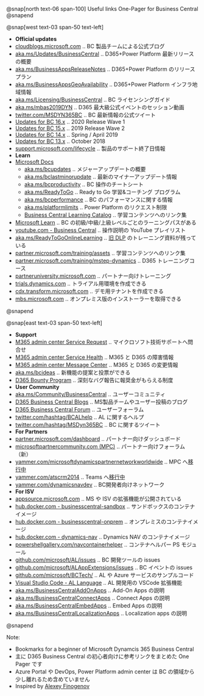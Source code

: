 @snap[north text-06 span-100]
Useful links One-Pager for Business Central
@snapend

@snap[west text-03 span-50 text-left]

- **Official updates**
- [cloudblogs.microsoft.com][101]           .. BC 製品チームによる公式ブログ
- [aka.ms/Updates/BusinessCentral][102]     .. D365+Power Platform 最新リリースの概要
- [aka.ms/BusinessAppsReleaseNotes][103]    .. D365+Power Platform のリリースプラン
- [aka.ms/BusinessAppsGeoAvailability][104] .. D365+Power Platform インフラ地域情報
- [aka.ms/Licensing/BusinessCentral][105]   .. BC ライセンシングガイド
- [aka.ms/mbas2019DYN][106]                 .. D365 最大級公式イベントのセッション動画
- [twitter.com/MSDYN365BC][107]             .. BC 最新情報の公式ツイート
- [Updates for BC 16.x][115]                .. 2020 Release Wave 1
- [Updates for BC 15.x][114]                .. 2019 Release Wave 2
- [Updates for BC 14.x][113]                .. Spring / April 2019
- [Updates for BC 13.x][112]                .. October 2018
- [support.microsoft.com/lifecycle][111]    .. 製品のサポート終了日情報
- **Learn**
- [Microsoft Docs][131]
  - [aka.ms/bcupdates][132]                            .. メジャーアップデートの概要
  - [aka.ms/bclastminorupdate][133]                    .. 最新のマイナーアップデート情報
  - [aka.ms/bcproductivity][134]                       .. BC 操作のチートシート
  - [aka.ms/ReadyToGo][135]                            .. Ready to Go 学習&コーチング プログラム
  - [aka.ms/bcperformance][136]                        .. BC のパフォーマンスに関する情報
  - [aka.ms/platformlimits][137]                       .. Power Platform のリクエスト制限
  - [Business Central Learning Catalog][138]           .. 学習コンテンツへのリンク集
- [Microsoft Learn][141]                               .. BC の初級/中級/上級レベルごとのラーニングパスがある
- [youtube.com - Business Central][142]                .. 操作説明の YouTube プレイリスト
- [aka.ms/ReadyToGoOnlineLearning][143]                .. [旧 DLP][301] のトレーニング資料が残っている
- [partner.microsoft.com/training/assets][144]         .. 学習コンテンツへのリンク集
- [partner.microsoft.com/training/mstep-dynamics][145] .. D365 トレーニングコース
- [partneruniversity.microsoft.com][146]               .. パートナー向けトレーニング
- [trials.dynamics.com][151]                           .. トライアル用環境を作成できる
- [cdx.transform.microsoft.com][152]                   .. デモ用テナントを作成できる
- [mbs.microsoft.com][153]                             .. オンプレミス版のインストーラーを取得できる

@snapend

[101]: https://cloudblogs.microsoft.com/dynamics365/product/business-central/ "BC 製品チームによる公式ブログ"
[102]: https://aka.ms/Updates/BusinessCentral          "D365 (CE/FO/BC 含む) と Power Platform 最新リリースの概要"
[103]: https://aka.ms/BusinessAppsReleaseNotes         "D365 (CE/FO/BC 含む) と Power Platform のリリースプラン"
[104]: https://aka.ms/BusinessAppsGeoAvailability      "D365 (CE/FO/BC 含む) と Power Platform インフラの地域情報"
[105]: https://aka.ms/Licensing/BusinessCentral        "BC ライセンシングガイド"
[106]: https://aka.ms/mbas2019DYN                      "Business Application Summit .. D365 最大級公式イベントのセッション動画"
[107]: https://twitter.com/MSDYN365BC                  "BC 最新公式情報のツイート"
[111]: https://support.microsoft.com/lifecycle/search?alpha=Business%20Central "製品のサポート終了日情報"
[112]: https://support.microsoft.com/help/4470116/     "Updates for BC 13.x (October 2018)"
[113]: https://support.microsoft.com/help/4501292/     "Updates for BC 14.x (Spring / April 2019)"
[114]: https://support.microsoft.com/help/4528706/     "Updates for BC 15.x (2019 Wave 2)"
[115]: https://support.microsoft.com/help/4553289/     "Updates for BC 16.x (2020 Wave 1)"
[131]: https://aka.ms/Documentation/BusinessCentral    "Microsoft Docs .. ビジネスプロセス情報とITプロ向けコンテンツがある"
[132]: https://aka.ms/bcupdates                        "Major Updates of Business Central Online"
[133]: https://aka.ms/bclastminorupdate                "Last minor udpate for Business Central"
[134]: https://aka.ms/bcproductivity                   "Working with Business Central"
[135]: https://aka.ms/ReadyToGo                        "The “Ready to Go” Program"
[136]: https://aka.ms/bcperformance                    "Performance Overview"
[137]: https://aka.ms/platformlimits                   "Requests limits and allocations (Power platform)"
[138]: https://go.microsoft.com/fwlink/?linkid=2002101 "各トレーニングコンテンツへのリンク集（意思決定者、業務ユーザー、開発者、パートナーの別）"
[141]: https://aka.ms/bclearn                          "BC の初級/中級/上級レベルごとのラーニングパスがある"
[142]: https://www.youtube.com/playlist?list=PLcakwueIHoT-wVFPKUtmxlqcG1kJ0oqq4    "BC 操作説明の Youtube プレイリスト"
[143]: https://aka.ms/ReadyToGoOnlineLearning                                      "Microsoft Dynamics Learning Portal (DLP) .. ラーニングマテリアル"
[144]: https://partner.microsoft.com/training/assets#/?prod=microsoft-dynamics-365 "Training Gallery .. 各トレーニングコンテンツへのリンク"
[145]: https://partner.microsoft.com/ja-jp/training/mstep-dynamics                 "mstep オンライン .. パートナー向け D365 トレーニングコース（日本語のみ）"
[146]: https://partneruniversity.microsoft.com/                                    "Partner University .. パートナー向けトレーニング"
[151]: https://trials.dynamics.com/                                                "D365 Trials .. トライアル用環境を作成できる。M365テナントが別途必要"
[152]: https://cdx.transform.microsoft.com/                                        "デモ用テナントを作成できる。パートナー向け"
[153]: https://mbs.microsoft.com/customersource/Global/365Business                 "Customer Source .. オンプレミス版のインストーラーを取得できる"

@snap[east text-03 span-50 text-left]

- **Support**
- [M365 admin center Service Request][121]  .. マイクロソフト技術サポートへ問合せ
- [M365 admin center Service Health][122]   .. M365 と D365 の障害情報
- [M365 admin center Message Center][123]   .. M365 と D365 の変更情報
- [aka.ms/bcideas][124]                     .. 新機能の提案と投票ができる
- [D365 Bounty Program][125]                .. 深刻なバグ報告に報奨金がもらえる制度
- **User Community**
- [aka.ms/Community/BusinessCentral][211]   .. ユーザーコミュニティ
- [D365 Business Central Blogs][212]        .. MS製品チームやユーザー投稿のブログ
- [D365 Business Central Forum][213]        .. ユーザーフォーラム
- [twitter.com/hashtag/BCALhelp][214]       .. AL に関するヘルプ
- [twitter.com/hashtag/MSDyn365BC][215]     .. BC に関するツイート
- **For Partners**
- [partner.microsoft.com/dashboard][201]                     .. パートナー向けダッシュボード
- [microsoftpartnercommunity.com (MPC)][202]                 .. パートナー向けフォーラム（新）
- [yammer.com/microsoftdynamicspartnernetworkworldwide][203] .. MPC へ[移行中][303]
- [yammer.com/atscrm2014][204]                               .. Teams へ[移行中][304]
- [yammer.com/dynamicsnavdev][205]                           .. BC開発者向けネットワーク
- **For ISV**
- [appsource.microsoft.com][221]                     .. MS や ISV の拡張機能が公開されている
- [hub.docker.com - businesscentral-sandbox][222]    .. サンドボックスのコンテナイメージ
- [hub.docker.com - businesscentral-onprem][223]     .. オンプレミスのコンテナイメージ
- [hub.docker.com - dynamics-nav][224]               .. Dynamics NAV のコンテナイメージ
- [powershellgallery.com/navcontainerhelper][225]    .. コンテナヘルパー PS モジュール
- [github.com/microsoft/AL/issues][231]              .. BC 開発ツールの issues
- [github.com/microsoft/ALAppExtensions/issues][232] .. BC イベントの issues
- [github.com/microsoft/BCTech/][233]                .. AL や Azure サービスのサンプルコード
- [Visual Studio Code - AL Language][234]            .. AL 開発用の VSCode 拡張機能
- [aka.ms/BusinessCentralAddOnApps][241]             .. Add-On Apps の説明
- [aka.ms/BusinessCentralConnectApps][242]           .. Connect Apps の説明
- [aka.ms/BusinessCentralEmbedApps][243]             .. Embed Apps の説明
- [aka.ms/BusinessCentralLocalizationApps][244]      .. Localization apps の説明

@snapend

[121]: https://admin.microsoft.com/Adminportal/Home#/support        "Microsoft 365 Admin Center - New service request"
[122]: https://admin.microsoft.com/Adminportal/Home#/servicehealth  "Microsoft 365 Admin Center - Service health"
[123]: https://admin.microsoft.com/Adminportal/Home#/MessageCenter  "Microsoft 365 Admin Center - Message center"
[124]: https://aka.ms/bcideas                                       "Ideas .. 新しい機能のアイデアの提案と投票ができる"
[125]: https://www.microsoft.com/msrc/bounty-dynamics               "深刻なバグ報告に報奨金がもらえる制度"
[201]: https://aka.ms/collaborate                                   "Microsoft Partner dashboard .. パートナー向けダッシュボード"
[202]: https://www.microsoftpartnercommunity.com/t5/Business-Applications/ct-p/BizApps "パートナー向けフォーラム（新）"
[203]: https://www.yammer.com/microsoftdynamicspartnernetworkworldwide/ "パートナー向けフォーラム（旧）上の MPC へ移行中"
[204]: https://www.yammer.com/atscrm2014/                               "Teams へ移行中"
[205]: https://www.yammer.com/dynamicsnavdev/                           "Business Central Development External Network"
[211]: https://aka.ms/Community/BusinessCentral                         "ユーザーコミュニティ"
[212]: https://community.dynamics.com/business/b                        "MS製品チームやユーザー投稿のブログ"
[213]: https://community.dynamics.com/business/f/dynamics-365-business-central-forum "ユーザーフォーラム"
[214]: https://twitter.com/hashtag/BCALhelp                                                   "BCALhelp"
[215]: https://twitter.com/hashtag/MSDyn365BC                                                 "MSDyn365BC"
[221]: https://appsource.microsoft.com/marketplace/apps?product=dynamics-365-business-central "App Source .. ISV の拡張機能が公開されている"
[222]: https://hub.docker.com/_/microsoft-businesscentral-sandbox             "サンドボックス版公式コンテナイメージ"
[223]: https://hub.docker.com/_/microsoft-businesscentral-onprem              "オンプレミス版公式コンテナイメージ"
[224]: https://hub.docker.com/r/microsoft/dynamics-nav                        "Dynamics NAV の公式コンテナイメージ"
[225]: https://www.powershellgallery.com/packages/navcontainerhelper/         "コンテナヘルパー PS モジュール"
[231]: https://github.com/microsoft/AL/issues                                 "BC 開発ツールの issue"
[232]: https://github.com/microsoft/ALAppExtensions/issues                    "BC イベントの issues"
[233]: https://github.com/microsoft/BCTech/                                   "AL や Azure Service Bus のサンプル"
[234]: https://marketplace.visualstudio.com/items?itemName=ms-dynamics-smb.al "AL 言語 VSCode 拡張機能"
[241]: https://aka.ms/BusinessCentralAddOnApps                                "Add-On Apps の説明"
[242]: https://aka.ms/BusinessCentralConnectApps                              "Connect Apps の説明"
[243]: https://aka.ms/BusinessCentralEmbedApps                                "Embed Apps の説明"
[244]: https://aka.ms/BusinessCentralLocalizationApps                         "Localization apps の説明"
[301]: https://www.microsoftpartnercommunity.com/t5/Competency-Training/Dynamics-Learning-Portal-DLP-Retirement/m-p/16411 "Dynamics Learning Portal (DLP) will be retired in April 2020"
[302]: https://www.microsoftpartnercommunity.com/t5/NEW-Product-GTM-Events-and-more/PartnerSource-retirement-postponed/m-p/19362 "PartnerSource retirement postponed"
[303]: https://www.yammer.com/microsoftdynamicspartnernetworkworldwide/threads/556433008394240
[304]: https://www.yammer.com/atscrm2014/threads/636799060049920
<!-- [   ]: https://github.com/Microsoft/cal-open-library/ "C/AL Open Library" -->
<!-- [   ]: https://roadmap.dynamics.com/ -->
<!-- [   ]: https://aka.ms/Events/BusinessCentral -->
<!-- [   ]: https://aka.ms/Trials/BusinessCentral -->
<!-- [   ]: https://aka.ms/GetStartedWithApps -->
<!-- [   ]: https://aka.ms/BusinessCentralApps -->
<!-- [   ]: https://aka.ms/GetSandboxForBusinessCentral .. https://signup.microsoft.com/signup -->
<!-- [   ]: https://aka.ms/GetBC .. https://portal.azure.com/#create/Microsoft.Template -->
<!-- [   ]: https://aka.ms/BCSandboxAzure -->
<!-- [   ]: https://aka.ms/BCSandboxLocal -->
<!-- [   ]: https://aka.ms/msftdynamics365 -->
<!-- [   ]: https://aka.ms/d365-compliance-list -->
<!-- [   ]: https://aka.ms/mbasppc .. powerusers.microsoft.com -->
<!-- [   ]: https://aka.ms/mbasd365c .. community.dynamics.com -->
<!-- [   ]: https://aka.ms/pa/mbas2018 .. Power Apps Blog Event recap -->
<!-- [   ]: https://aka.ms/pa/mbas2019 .. Power Apps Blog Event recap -->
<!-- [   ]: https://github.com/microsoftDocs/dynamics365smb-docs -->
<!-- [   ]: https://github.com/microsoftDocs/dynamics365smb-devitpro-pb -->
<!-- [   ]: https://aka.ms/PowerPlatformReleasePlan "Power Platform のリリースプラン" -->
<!-- [   ]: https://aka.ms/BusinessCentralLicensing -->
<!-- [   ]: https://aka.ms/Licensing/BusinessCentral -->
<!-- [   ]: https://aka.ms/dynamics_365_international_availability_deck "International availability of Dynamics 365 (PDF)" -->
<!-- [   ]: https://mbs.microsoft.com/partnersource/  "Partner Source" -->
<!-- [   ]: https://businesscenter.mbs.microsoft.com/ "Partner Source Business Center" -->
<!-- [   ]: https://support.microsoft.com/en-us/allproducts -->
<!-- [   ]: https://mbs.microsoft.com/customersource/Global/help/help/technicalsupportrequest -->
<!-- [   ]: https://lcs.dynamics.com/v2 "FO のデプロイ/アップデート/問合せ管理。現時点 FO のみ" -->
<!-- [102]: https://aka.ms/Dynamics365ReleaseOverview .. dynamics.microsoft.com/business-applications/product-updates/ -->
<!-- [102]: https://aka.ms/Dynamics365CommReleaseCalendar .. dynamics.microsoft.com/business-applications/product-updates/ -->
<!-- [102]: https://aka.ms/rr-virtual-event-video .. dynamics.microsoft.com/business-applications/product-updates/ -->
<!-- [104]: https://aka.ms/Dynamics365ReleasePlan       "Dynamics 365: 2020 release wave 1 plan" -->
<!-- [104]: https://aka.ms/Dynamics365CommReleasePlan -->
<!-- [104]: https://aka.ms/Dynamics365ReleaseFAQs -->
<!-- [114]: https://aka.ms/BusinessCentralIdeas -->
<!-- [114]: https://aka.ms/Dynamics365BusinessCentralIts -->
<!-- [   ]: https://cloudblogs.microsoft.com/dynamics365/ -->
<!-- [   ]: https://twitter.com/MSFTDynamics365 -->
<!-- [   ]: https://www.youtube.com/channel/UCJGCg4rB3QSs8y_1FquelBQ -->
<!-- [   ]: https://www.linkedin.com/showcase/microsoft-dynamics/ -->
<!-- [   ]: https://www.facebook.com/msftdynamics365/ -->
<!-- [   ]: https://transform.microsoft.com/tools -->
<!-- [   ]: https://aka.ms/bagreleasecalendar -->
<!-- [   ]: https://aka.ms/EarlyAccessOpt-in -->
<!-- [   ]: https://aka.ms/Dynamics365EAFeatures -->
<!-- [   ]: https://aka.ms/PowerPlatformEAFeatures -->
<!-- [   ]: https://aka.ms/EarlyAccessFeatures -->
<!-- [   ]: https://aka.ms/2019rw2OptIn -->
<!-- [   ]: https://aka.ms/vscodekeybindings -->
<!-- [   ]: https://code.visualstudio.com/shortcuts/keyboard-shortcuts-windows.pdf -->
<!-- [   ]: https://techcommunity.microsoft.com/ -->
<!-- [   ]: https://docs.microsoft.com/answers/ -->
<!-- [   ]: https://aka.ms/learn -->
<!-- [   ]: https://aka.ms/migratecourselist -->
<!-- [   ]: https://appsource.microsoft.com/product/dynamics-365-business-central/PUBID.microsoftdynsmb%7CAID.3a67602d-0a4f-4ae4-ad03-c1124f6ac3cf%7CPAPPID.54fbef8e-d15e-4424-9504-5aeb21281e65 -->
<!-- [   ]: https://appsource.microsoft.com/product/power-bi/microsoftdynsmb.businesscentral_finance -->
<!-- [   ]: https://appsource.microsoft.com/product/power-bi/microsoftdynsmb.businesscentral_sales -->
<!-- [   ]: https://appsource.microsoft.com/product/office/WA104379629 -->
<!-- [   ]: https://appsource.microsoft.com/product/office/WA104380330 -->
<!-- [   ]: https://aka.ms/Azure/Shortcuts -->
<!-- [   ]: https://aka.ms/Azure/Learn -->
<!-- [   ]: https://aka.ms/AzureStack/Shortcuts -->
<!-- [   ]: https://aka.ms/AzureServiceHealth -->
<!-- [   ]: https://status.azure.com/status -->
<!-- [   ]: https://status.dev.azure.com/ -->
<!-- [   ]: https://portal.azure.com/#blade/Microsoft_Azure_Support/HelpAndSupportBlade/overview -->
<!-- [   ]: https://portal.azure.com/ -->
<!-- [   ]: https://aex.dev.azure.com/me -->
<!-- [   ]: https://admin.powerplatform.microsoft.com/ -->
<!-- [   ]: https://admin.businessplatform.microsoft.com/environments -->

Note:

- Bookmarks for a beginner of Microsoft Dynamcis 365 Business Central
- 主に D365 Business Central の初心者向けに参考リンクをまとめた One Pager です
- Azure Portal や DevOps, Power Platform admin center は BC の領域から少し離れるため含めていません
- Inspired by [Alexey Finogenov](https://community.dynamics.com/business/f/dynamics-365-business-central-forum/307965/info-useful-links)
